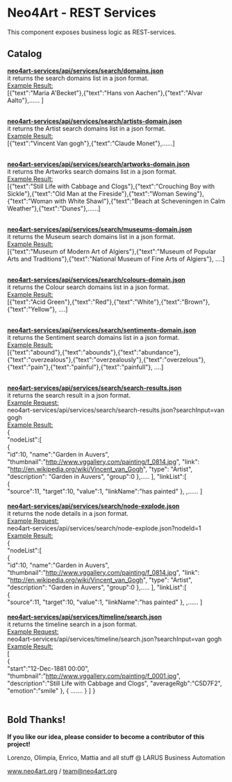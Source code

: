 # Neo4Art - REST Services

This component exposes business logic as REST-services.

## Catalog

<u><b>neo4art-services/api/services/search/domains.json</b></u> <br>it returns the search domains list in a json format. <br> <u>Example Result:</u> <br> [{"text":"Maria A'Becket"},{"text":"Hans von Aachen"},{"text":"Alvar Aalto"},...... ]
<br><br>

<u><b>neo4art-services/api/services/search/artists-domain.json</b></u> <br>it returns the Artist search domains list in a json format. <br> <u>Example Result:</u> <br> [{"text":"Vincent Van gogh"},{"text":"Claude Monet"},......]
<br><br>

<u><b>neo4art-services/api/services/search/artworks-domain.json</b></u> <br>it returns the Artworks search domains list in a json format. <br> <u>Example Result:</u> <br> [{"text":"Still Life with Cabbage and Clogs"},{"text":"Crouching Boy with Sickle"},{"text":"Old Man at the Fireside"},{"text":"Woman Sewing"},{"text":"Woman with White Shawl"},{"text":"Beach at Scheveningen in Calm Weather"},{"text":"Dunes"},......]
<br><br>

<u><b>neo4art-services/api/services/search/museums-domain.json</b></u> <br>it returns the Museum search domains list in a json format. <br> <u>Example Result:</u> <br> [{"text":"Museum of Modern Art of Algiers"},{"text":"Museum of Popular Arts and Traditions"},{"text":"National Museum of Fine Arts of Algiers"}, ....]
<br><br>

<u><b>neo4art-services/api/services/search/colours-domain.json</b></u> <br>it returns the Colour search domains list in a json format. <br> <u>Example Result:</u> <br> [{"text":"Acid Green"},{"text":"Red"},{"text":"White"},{"text":"Brown"},{"text":"Yellow"}, ....]
<br><br>

<u><b>neo4art-services/api/services/search/sentiments-domain.json</b></u> <br>it returns the Sentiment search domains list in a json format. <br> <u>Example Result:</u> <br> [{"text":"abound"},{"text":"abounds"},{"text":"abundance"},{"text":"overzealous"},{"text":"overzealously"},{"text":"overzelous"},{"text":"pain"},{"text":"painful"},{"text":"painfull"}, ....]
<br><br>

<u><b>neo4art-services/api/services/search/search-results.json</b></u> <br>it returns the search result in a json format. 
<br><u> Example Request:</u> <br>
neo4art-services/api/services/search/search-results.json?searchInput=van gogh
<br><u> Example Result:</u><br> {  
   "nodeList":[  
      {  
         "id":10,
         "name":"Garden in Auvers",
         "thumbnail":"http://www.vggallery.com/painting/f_0814.jpg",
         "link": "http://en.wikipedia.org/wiki/Vincent_van_Gogh",
         "type": "Artist",
         "description": "Garden in Auvers",
         "group":0
      },.....
      ],
   "linkList":[  
      {  
         "source":11,
         "target":10,
         "value":1,
         "linkName":"has painted"
      },
,...... ]
<br><br>
<u><b>neo4art-services/api/services/search/node-explode.json</b></u> <br>it returns the node details in a json format.
<br><u> Example Request:</u> <br>
neo4art-services/api/services/search/node-explode.json?nodeId=1
<br><u> Example Result:</u><br> {  
   "nodeList":[  
      {  
         "id":10,
         "name":"Garden in Auvers",
         "thumbnail":"http://www.vggallery.com/painting/f_0814.jpg",
         "link": "http://en.wikipedia.org/wiki/Vincent_van_Gogh",
         "type": "Artist",
         "description": "Garden in Auvers",
         "group":0
      },.....
      ],
   "linkList":[  
      {  
         "source":11,
         "target":10,
         "value":1,
         "linkName":"has painted"
      },
,...... ]
<br><br>
<u><b>neo4art-services/api/services/timeline/search.json</b></u> <br>it returns the timeline search in a json format.
<br><u> Example Request:</u> <br>
neo4art-services/api/services/timeline/search.json?searchInput=van gogh
<br><u> Example Result:</u><br> [  
   {  
      "start":"12-Dec-1881 00:00",
      "thumbnail":"http://www.vggallery.com/painting/f_0001.jpg",
      "description":"Still Life with Cabbage and Clogs",
      "averageRgb":"C5D7F2",
      "emotion":"smile"
   },
   {  ....... }
   ]
}
<br><br>

     

## Bold Thanks!

**If you like our idea, please consider to become a contributor of this project!**


Lorenzo, Olimpia, Enrico, Mattia and all stuff @ LARUS Business Automation

www.neo4art.org / team@neo4art.org